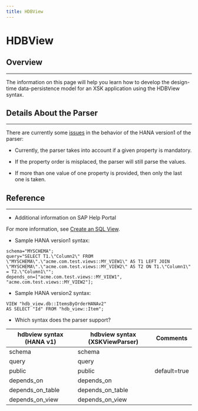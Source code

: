 ```yaml
---
title: HDBView
---
```


HDBView
===

## Overview
---

The information on this page will help you learn how to develop the design-time data-persistence model for an XSK application using the HDBView syntax.

## Details About the Parser
---

There are currently some [issues](https://github.com/SAP/xsk/issues/108) in the behavior of the HANA version1 of the parser:
    
- Currently, the parser takes into account if a given property is mandatory.
    
- If the property order is misplaced, the parser will still parse the values.
    
- If more than one value of one property is provided, then only the last one is taken.     

## Reference
---

* Additional information on SAP Help Portal

For more information, see [Create an SQL View](https://help.sap.com/viewer/cc2b23beaa3344aebffa2f6e717df049/2.0.03/en-US/78dcb8e2f4f14b53b0d333bcd24f8721.html).

* Sample HANA version1 syntax:

```
schema="MYSCHEMA";
query="SELECT T1.\"Column2\" FROM \"MYSCHEMA\".\"acme.com.test.views::MY_VIEW1\" AS T1 LEFT JOIN \"MYSCHEMA\".\"acme.com.test.views::MY_VIEW2\" AS T2 ON T1.\"Column1\" = T2.\"Column1\"";
depends_on=["acme.com.test.views::MY_VIEW1", "acme.com.test.views::MY_VIEW2"];
```
  

* Sample HANA version2 syntax:

```
VIEW "hdb_view.db::ItemsByOrderHANAv2"
AS SELECT "Id" FROM "hdb_view::Item";
```

* Which syntax does the parser support?

| hdbview syntax (HANA v1) | hdbview syntax (XSKViewParser) | Comments    |
|-------------------------|--------------------------------|--------------|
| schema                  | schema                         |              |
| query                   | query                          |              |
| public                  | public                         | default=true |
| depends_on              | depends_on                     |              |
| depends_on_table        | depends_on_table               |              |
| depends_on_view         | depends_on_view                |              |
